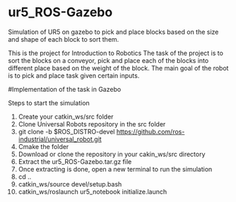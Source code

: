 # ur5_ROS-Gazebo
Simulation of UR5 on gazebo to pick and place blocks based on the size and shape of each block to sort them.

This is the project for Introduction to Robotics The task of the project is to sort the blocks on a conveyor, pick and place each of the blocks into different place based on the weight of the block. The main goal of the robot is to pick and place task given certain inputs.

#Implementation of the task in Gazebo

Steps to start the simulation
1. Create your catkin_ws/src folder
2. Clone Universal Robots repository in the src folder
3. git clone -b $ROS_DISTRO-devel https://github.com/ros-industrial/universal_robot.git
4. Cmake the folder
5. Download or clone the repository in your cakin_ws/src directory
6. Extract the ur5_ROS-Gazebo.tar.gz file
7. Once extracting is done, open a new terminal to run the simulation
8. cd ..
9. catkin_ws/source devel/setup.bash
10. catkin_ws/roslaunch ur5_notebook initialize.launch
